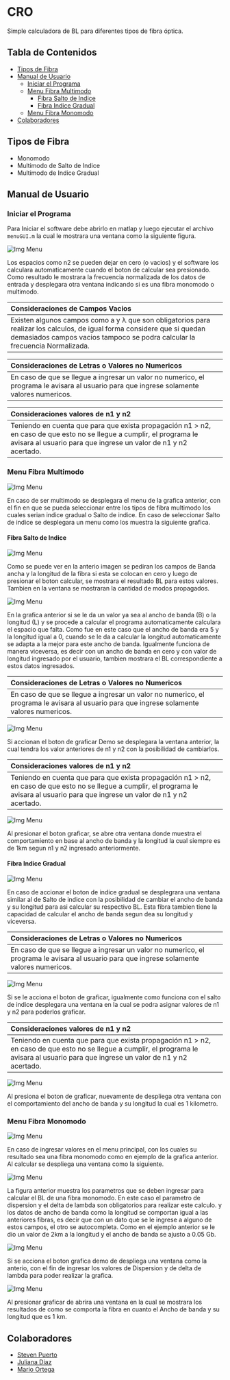 # CRO #
Simple calculadora de BL para diferentes tipos de fibra óptica.

## Tabla de Contenidos ##
- [Tipos de Fibra](#tipos-de-fibra)
- [Manual de Usuario](#manual-de-usuario)
    * [Iniciar el Programa](#iniciar-el-programa)
    * [Menu Fibra Multimodo](#menu-fibra-multimodo)
        * [Fibra Salto de Indice](#fibra-salto-de-indice)
        * [Fibra Indice Gradual](#fibra-indice-gradual)
    * [Menu Fibra Monomodo](#menu-fibra-monomodo)
- [Colaboradores](#colaboradores)

## Tipos de Fibra ##
- Monomodo
- Multimodo de Salto de Indice
- Multimodo de Indice Gradual

## Manual de Usuario ##

### Iniciar el Programa ###

Para Iniciar el software debe abrirlo en matlap y luego ejecutar el archivo ```menuGUI.m```
la cual le mostrara una ventana como la siguiente figura.

![Img Menu](/imgreadme/menugui.PNG)

Los espacios como n2 se pueden dejar en cero (o vacios) y el software los calculara automaticamente
cuando el boton de calcular sea presionado. Como resultado le mostrara la frecuencia normalizada
de los datos de entrada y desplegara otra ventana indicando si es una fibra monomodo o multimodo.

  | Consideraciones de Campos Vacios |
  |:-------|
  | Existen algunos campos como a y λ que son obligatorios para realizar los calculos, de igual forma considere que si quedan demasiados campos vacios tampoco se podra calcular la frecuencia Normalizada. |

  | Consideraciones de Letras o Valores no Numericos |
  |:-------|
  | En caso de que se llegue a ingresar un valor no numerico, el programa le avisara al usuario para que ingrese solamente valores numericos. |

  | Consideraciones valores de n1 y n2 |
  |:-------|
  | Teniendo en cuenta que para que exista propagación n1 > n2, en caso de que esto no se llegue a cumplir, el programa le avisara al usuario para que ingrese un valor de n1 y n2 acertado. |

### Menu Fibra Multimodo ###

![Img Menu](/imgreadme/menuMultimodo.PNG)

En caso de ser multimodo se desplegara el menu de la grafica anterior, con el fin en que se pueda seleccionar entre los tipos de fibra multimodo los cuales serian indice gradual o Salto de indice. En caso de seleccionar Salto de indice se desplegara un menu como los muestra la siguiente grafica.

#### Fibra Salto de Indice ####

![Img Menu](/imgreadme/saltodeindice.PNG)

Como se puede ver en la anterio imagen se pediran los campos de Banda ancha y la longitud de la fibra si esta se colocan en cero y luego de 
presionar el boton calcular, se mostrara el resultado BL para estos valores. Tambien en la ventana se mostraran la cantidad de modos propagados.

![Img Menu](/imgreadme/saltodeindice2.PNG)

En la grafica anterior si se le da un valor ya sea al ancho de banda (B) o la longitud (L) y se procede a calcular el programa automaticamente
calculara el espacio que falta. Como fue en este caso que el ancho de banda era 5 y la longitud igual a 0, cuando se le da a calcular la longitud
automaticamente se adapta a la mejor para este ancho de banda. Igualmente funciona de manera viceversa, es decir con un ancho de banda en cero y con valor de longitud ingresado por el usuario,
tambien mostrara el BL correspondiente a estos datos ingresados.

  | Consideraciones de Letras o Valores no Numericos |
  |:-------|
  | En caso de que se llegue a ingresar un valor no numerico, el programa le avisara al usuario para que ingrese solamente valores numericos. |

![Img Menu](/imgreadme/saltodeindice3.PNG)

Si accionan el boton de graficar Demo se desplegara la ventana anterior, la cual tendra los valor anteriores de n1 y n2 con la posibilidad de cambiarlos.

  | Consideraciones valores de n1 y n2 |
  |:-------|
  | Teniendo en cuenta que para que exista propagación n1 > n2, en caso de que esto no se llegue a cumplir, el programa le avisara al usuario para que ingrese un valor de n1 y n2 acertado. |

![Img Menu](/imgreadme/saltodeindice4.PNG)

Al presionar el boton graficar, se abre otra ventana donde muestra el comportamiento en base al ancho de banda y la longitud la cual siempre es de 1km segun n1 y n2 ingresado anteriormente.

#### Fibra Indice Gradual ####

![Img Menu](/imgreadme/indicegradual1.PNG)

En caso de accionar el boton de indice gradual se desplegrara una ventana similar al de Salto de indice con la posibilidad de cambiar el ancho de banda y su longitud para asi calcular su respectivo BL.
Esta fibra tambien tiene la capacidad de calcular el ancho de banda segun dea su longitud y viceversa.

  | Consideraciones de Letras o Valores no Numericos |
  |:-------|
  | En caso de que se llegue a ingresar un valor no numerico, el programa le avisara al usuario para que ingrese solamente valores numericos. |

![Img Menu](/imgreadme/indicegradual2.PNG)

Si se le acciona el boton de graficar, igualmente como funciona con el salto de indice desplegara una ventana en la cual se podra asignar valores de n1 y n2 para poderlos graficar.

  | Consideraciones valores de n1 y n2 |
  |:-------|
  | Teniendo en cuenta que para que exista propagación n1 > n2, en caso de que esto no se llegue a cumplir, el programa le avisara al usuario para que ingrese un valor de n1 y n2 acertado. |

![Img Menu](/imgreadme/indicegradual3.PNG)

Al presiona el boton de graficar, nuevamente de despliega otra ventana con el comportamiento del ancho de banda y su longitud la cual es 1 kilometro.

### Menu Fibra Monomodo ###

![Img Menu](/imgreadme/menuguimono.PNG)

En caso de ingresar valores en el menu principal, con los cuales su resultado sea una fibra monomodo como en ejemplo de la grafica anterior. Al calcular se despliega una ventana como la siguiente.

![Img Menu](/imgreadme/monomodo1.PNG)

La figura anterior muestra los parametros que se deben ingresar para calcular el BL de una fibra monomodo. En este caso el parametro de dispersion y el delta de lambda son obligatorios para realizar este calculo.
y los datos de ancho de banda como la longitud se comportan igual a las anteriores fibras, es decir que con un dato que se le ingrese a alguno de estos campos, el otro se autocompleta. Como en el ejemplo anterior se le dio un valor de 2km a la longitud y el ancho de banda  se ajusto a 0.05 Gb. 

![Img Menu](/imgreadme/monomodo2.PNG)

Si se acciona el boton grafica demo de despliega una ventana como la anterio, con el fin de ingresar los valores de Dispersion y de delta de lambda para poder realizar la grafica.

![Img Menu](/imgreadme/monomodo3.PNG)

Al presionar graficar de abrira una ventana en la cual se mostrara los resultados de como se comporta la fibra en cuanto el Ancho de banda y su longitud que es 1 km.

## Colaboradores ##
- [Steven Puerto](https://github.com/stevenn2012)
- [Juliana Diaz](https://github.com/julidr)
- [Mario Ortega](https://github.com/bellyoz)

